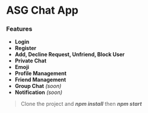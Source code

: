 # ASG Chat App
### Features
- **Login**  
- **Register**   
- **Add, Decline Request, Unfriend, Block User**  
- **Private Chat**  
- **Emoji**  
- **Profile Management**
- **Friend Management**
- **Group Chat** *(soon)*
- **Notification** *(soon)*

> Clone the project and ***npm install*** then ***npm start***